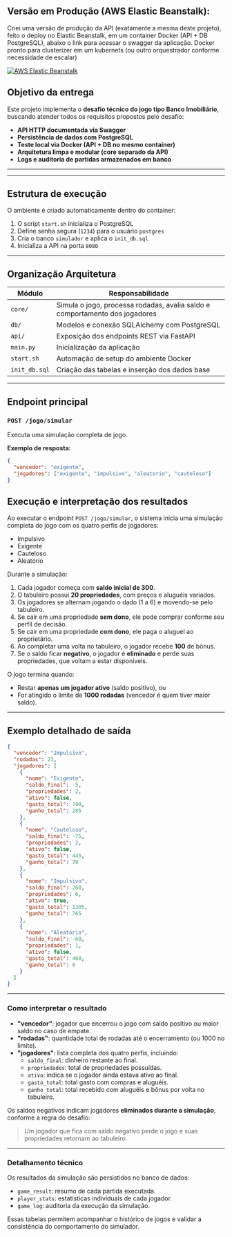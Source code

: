 
## **Versão em Produção (AWS Elastic Beanstalk):**

Criei uma versão de produção da API (exatamente a mesma deste projeto), feito o deploy no Elastic Beanstalk, em um container Docker (API + DB PostgreSQL), abaixo o link para acessar o swagger da aplicação. Docker pronto para clusterizer em um kubernets (ou outro orquestrador conforme necessidade de escalar)

[![AWS Elastic Beanstalk](https://img.shields.io/badge/Deploy-AWS_Elastic_Beanstalk-FF9900?logo=amazonaws&logoColor=white)](http://monopoly-homolog-freetier-env.eba-cy7ppwk3.us-east-2.elasticbeanstalk.com/docs#/)

## Objetivo da entrega

Este projeto implementa o **desafio técnico do jogo tipo Banco Imobiliário**, buscando atender todos os requisitos propostos pelo desafio:

- **API HTTP documentada via Swagger**
- **Persistência de dados com PostgreSQL**
- **Teste local via Docker (API + DB no mesmo container)**
- **Arquitetura limpa e modular (core separado da API)**
- **Logs e auditoria de partidas armazenados em banco**

---

---

## Estrutura de execução

O ambiente é criado automaticamente dentro do container:

1. O script `start.sh` inicializa o PostgreSQL
2. Define senha segura (`1234`) para o usuário `postgres`
3. Cria o banco `simulador` e aplica o `init_db.sql`
4. Inicializa a API na porta `8080`

---

## Organização Arquitetura

| Módulo         | Responsabilidade                                                            |
| --------------- | --------------------------------------------------------------------------- |
| `core/`       | Simula o jogo, processa rodadas, avalia saldo e comportamento dos jogadores |
| `db/`         | Modelos e conexão SQLAlchemy com PostgreSQL                                |
| `api/`        | Exposição dos endpoints REST via FastAPI                                  |
| `main.py`     | Inicialização da aplicação                                              |
| `start.sh`    | Automação de setup do ambiente Docker                                     |
| `init_db.sql` | Criação das tabelas e inserção dos dados base                           |

---

## Endpoint principal

### `POST /jogo/simular`

Executa uma simulação completa de jogo.

**Exemplo de resposta:**

```json
{
  "vencedor": "exigente",
  "jogadores": ["exigente", "impulsivo", "aleatorio", "cauteloso"]
}
```

## Execução e interpretação dos resultados

Ao executar o endpoint `POST /jogo/simular`, o sistema inicia uma simulação completa do jogo com os quatro perfis de jogadores:

- Impulsivo
- Exigente
- Cauteloso
- Aleatório

Durante a simulação:

1. Cada jogador começa com **saldo inicial de 300**.
2. O tabuleiro possui **20 propriedades**, com preços e aluguéis variados.
3. Os jogadores se alternam jogando o dado (1 a 6) e movendo-se pelo tabuleiro.
4. Se cair em uma propriedade **sem dono**, ele pode comprar conforme seu perfil de decisão.
5. Se cair em uma propriedade **com dono**, ele paga o aluguel ao proprietário.
6. Ao completar uma volta no tabuleiro, o jogador recebe **100** de bônus.
7. Se o saldo ficar **negativo**, o jogador é **eliminado** e perde suas propriedades, que voltam a estar disponíveis.

O jogo termina quando:

- Restar **apenas um jogador ativo** (saldo positivo), ou
- For atingido o limite de **1000 rodadas** (vencedor é quem tiver maior saldo).

---

## Exemplo detalhado de saída

```json
{
  "vencedor": "Impulsivo",
  "rodadas": 23,
  "jogadores": [
    {
      "nome": "Exigente",
      "saldo_final": -5,
      "propriedades": 2,
      "ativo": false,
      "gasto_total": 790,
      "ganho_total": 285
    },
    {
      "nome": "Cauteloso",
      "saldo_final": -75,
      "propriedades": 2,
      "ativo": false,
      "gasto_total": 445,
      "ganho_total": 70
    },
    {
      "nome": "Impulsivo",
      "saldo_final": 260,
      "propriedades": 6,
      "ativo": true,
      "gasto_total": 1305,
      "ganho_total": 765
    },
    {
      "nome": "Aleatório",
      "saldo_final": -60,
      "propriedades": 1,
      "ativo": false,
      "gasto_total": 460,
      "ganho_total": 0
    }
  ]
}
```

---

### Como interpretar o resultado

- **"vencedor"**: jogador que encerrou o jogo com saldo positivo ou maior saldo no caso de empate.
- **"rodadas"**: quantidade total de rodadas até o encerramento (ou 1000 no limite).
- **"jogadores"**: lista completa dos quatro perfis, incluindo:
  - `saldo_final`: dinheiro restante ao final.
  - `propriedades`: total de propriedades possuídas.
  - `ativo`: indica se o jogador ainda estava ativo ao final.
  - `gasto_total`: total gasto com compras e aluguéis.
  - `ganho_total`: total recebido com aluguéis e bônus por volta no tabuleiro.

Os saldos negativos indicam jogadores **eliminados durante a simulação**, conforme a regra do desafio:

> Um jogador que fica com saldo negativo perde o jogo e suas propriedades retornam ao tabuleiro.

---

### Detalhamento técnico

Os resultados da simulação são persistidos no banco de dados:

- `game_result`: resumo de cada partida executada.
- `player_stats`: estatísticas individuais de cada jogador.
- `game_log`: auditoria da execução da simulação.

Essas tabelas permitem acompanhar o histórico de jogos e validar a consistência do comportamento do simulador.
